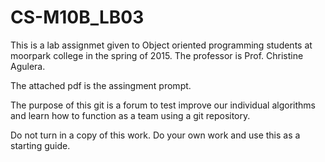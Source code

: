 # CS-M10B_LB03

This is a lab assignmet given to Object oriented programming students at 
moorpark college in the spring of 2015. The professor is Prof. Christine Agulera.

The attached pdf is the assingment prompt.

The purpose of this git is a forum to test improve our individual algorithms and learn
how to function as a team using a git repository. 

Do not turn in a copy of this work. Do your own work and use this as a starting guide.
